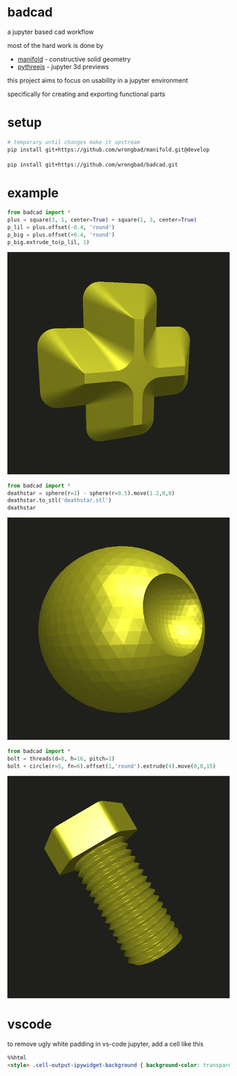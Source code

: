 # badcad

a jupyter based cad workflow

most of the hard work is done by
- [manifold](https://github.com/elalish/manifold) - constructive solid geometry 
- [pythreejs](https://github.com/jupyter-widgets/pythreejs) - jupyter 3d previews

this project aims to focus on usability in a jupyter environment

specifically for creating and exporting functional parts

# setup

```bash
# temporary until changes make it upstream
pip install git+https://github.com/wrongbad/manifold.git@develop

pip install git+https://github.com/wrongbad/badcad.git
```

# example

```py
from badcad import *
plus = square(3, 1, center=True) + square(1, 3, center=True)
p_lil = plus.offset(-0.4, 'round')
p_big = plus.offset(+0.4, 'round')
p_big.extrude_to(p_lil, 1)
```

![plus](plus.png)

```py
from badcad import *
deathstar = sphere(r=1) - sphere(r=0.5).move(1.2,0,0)
deathstar.to_stl('deathstar.stl')
deathstar
```

![deathstar](deathstar.png)

```py
from badcad import *
bolt = threads(d=8, h=16, pitch=1) 
bolt + circle(r=5, fn=6).offset(1,'round').extrude(4).move(0,0,15)
```

![bolt](bolt.png)

# vscode

to remove ugly white padding in vs-code jupyter, add a cell like this 
```html
%%html
<style> .cell-output-ipywidget-background { background-color: transparent !important; } </style>
```